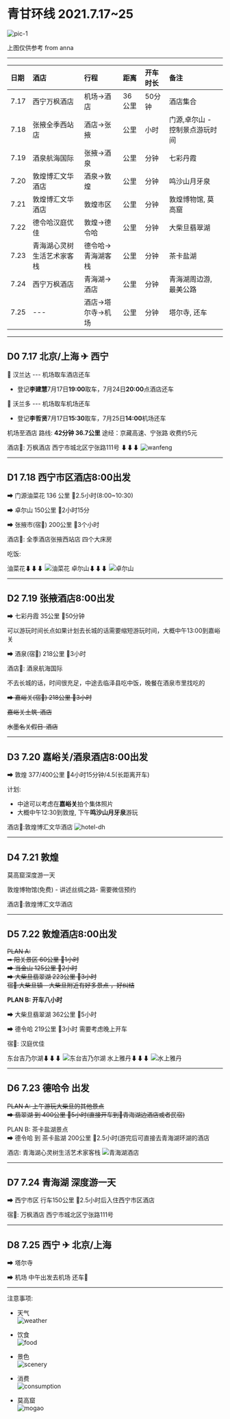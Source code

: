 # 青甘环线 2021.7.17~25

![pic-1](./webwx-1.jpeg)

上图仅供参考 from anna

---

| 日期 | 酒店 | 行程 |距离 |开车时长 |备注 |
| :-----| :---- | :---- |:---- |:---- |:---- |
| 7.17 | 西宁万枫酒店 | 机场->酒店 |36公里 |50分钟 | 酒店集合|
| 7.18 | 张掖全季西站店 | 酒店->张掖  |公里 |小时 |门源,卓尔山 - 控制景点游玩时间 |
| 7.19 | 酒泉航海国际 | 张掖->酒泉 |公里 |分钟 | 七彩丹霞|
| 7.20 | 敦煌博汇文华酒店 | 酒泉->敦煌 |公里 |分钟 | 鸣沙山月牙泉|
| 7.21 | 敦煌博汇文华酒店 | 敦煌市区 |公里 |分钟 | 敦煌博物馆, 莫高窟|
| 7.22 | 德令哈汉庭优佳 | 敦煌->德令哈 |公里 |分钟 | 大柴旦翡翠湖|
| 7.23 | 青海湖心灵树生活艺术家客栈 | 德令哈->青海湖客栈 |公里 |分钟 | 茶卡盐湖|
| 7.24 | 西宁万枫酒店 | 青海湖->酒店 |公里 |分钟 | 青海湖周边游, 最美公路|
| 7.25 | --- | 酒店->塔尔寺->机场 |公里 |分钟 | 塔尔寺, 还车|

---

## D0 7.17 北京/上海 ✈ 西宁

🚗 汉兰达 --- 机场取车酒店还车  
- 登记**李建慧**7月17日**19:00**取车，7月24日**20:00**点酒店还车

🚗 沃兰多 --- 机场取车机场还车 
- 登记**李哲贤**7月17日**15:30**取车，7月25日**14:00**机场还车

机场至酒店 路线: **42分钟 36.7公里** 途经：京藏高速、宁张路 收费约5元

酒店🏬: 万枫酒店 西宁市城北区宁张路111号
⬇⬇⬇
![wanfeng](./wanfeng.jpeg)

---

## D1 7.18 西宁市区酒店8:00出发

➡ 门源油菜花 136 公里 🚗2.5小时(8:00~10:30)

➡ 卓尔山 150公里 🚗2小时15分 

➡ 张掖市(宿🏬) 200公里 🚗3个小时 

酒店🏬: 全季酒店张掖西站店 四个大床房

吃饭:

油菜花⬇⬇⬇
![油菜花](./youcaihua.jpeg)
卓尔山⬇⬇⬇
![卓尔山](./zhuoershan.jpeg)

---

## D2 7.19 张掖酒店8:00出发

➡ 七彩丹霞 35公里 🚗50分钟 

可以游玩时间长点如果计划去长城的话需要缩短游玩时间，大概中午13:00到嘉峪关

➡ 酒泉(宿🏬)  218公里 🚗3小时

酒店🏬: 酒泉航海国际

不去长城的话，时间很充足，中途去临泽县吃中饭，晚餐在酒泉市里找吃的

~~➡ 嘉峪关(宿🏬) 218公里 🚗3小时~~ 

~~嘉峪关土筑-酒店~~ 

~~水墨名关假日-酒店~~ 

---

## D3 7.20 嘉峪关/酒泉酒店8:00出发

➡ 敦煌 377/400公里 🚗4小时15分钟/4.5(长距离开车)

计划: 
- 中途可以考虑在**嘉峪关**拍个集体照片
- 大概中午12:30到敦煌, 下午**鸣沙山月牙泉**游玩

酒店🏬:敦煌博汇文华酒店
![hotel-dh](./hotel-dh.jpeg)

---

## D4 7.21 敦煌 

莫高窟深度游一天

敦煌博物馆(免费) - 讲述丝绸之路- 需要微信预约 

酒店🏬:敦煌博汇文华酒店

---

## D5 7.22 敦煌酒店8:00出发

~~PLAN A:~~  
~~➡ 阳关景区 60公里 🚗1小时~~  
~~➡ 当金山 125公里 🚗2小时~~  
~~➡ 大柴旦翡翠湖 223公里 🚗3小时~~  
~~宿🏬:大柴旦镇 - 大柴旦附近有好多景点 ，好纠结~~

**PLAN B: 开车八小时**

➡ 大柴旦翡翠湖 362公里 🚗5小时

➡ 德令哈 219公里 🚗3小时  需要考虑晚上开车

宿🏬: 汉庭优佳

东台吉乃尔湖⬇⬇⬇
![东台吉乃尔湖](./jinaier.jpeg)
水上雅丹⬇⬇⬇
![水上雅丹](./yadan.jpeg)

---

## D6 7.23 德哈令 出发

~~PLAN A: 上午游玩大柴旦的其他景点~~  
~~➡ 翡翠湖 到 400公里 🚗5小时(直接开车到🏬青海湖边酒店或者民宿)~~

PLAN B: 茶卡盐湖景点  
➡ 德令哈 到 茶卡盐湖 200公里 🚗2.5小时(游完后可直接去青海湖环湖的酒店

酒店: 青海湖心灵树生活艺术家客栈
![青海湖酒店](./hotel-qhh.jpeg)

---

## D7 7.24 青海湖 深度游一天

➡ 西宁市区 行车150公里 🚗2.5小时后入住西宁市区酒店

宿🏬: 万枫酒店 西宁市城北区宁张路111号

---

## D8 7.25 西宁 ✈ 北京/上海

➡ 塔尔寺 

➡ 机场 中午出发去机场 还车🚗

---

注意事项:
- 天气  
![weather](./weather.jpg)

- 饮食  
![food](./food.jpg)

- 景色  
![scenery](./scenery.jpg)

- 消费  
![consumption](./consumption.jpg)

- 莫高窟  
![mogao](./mogao.jpg)